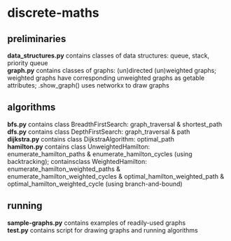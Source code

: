 # discrete-maths

## preliminaries
**data_structures.py** contains classes of data structures: queue, stack, priority queue<br>
**graph.py** contains classes of graphs: (un)directed (un)weighted graphs; weighted graphs have corresponding unweighted graphs as getable attributes; .show_graph() uses networkx to draw graphs

## algorithms
**bfs.py** contains class BreadthFirstSearch: graph_traversal & shortest_path<br>
**dfs.py** contains class DepthFirstSearch: graph_traversal & path<br>
**dijkstra.py** contains class DijkstraAlgorithm: optimal_path<br>
**hamilton.py** contains class UnweightedHamilton: enumerate_hamilton_paths & enumerate_hamilton_cycles (using backtracking); containsclass WeightedHamilton: enumerate_hamilton_weighted_paths & enumerate_hamilton_weighted_cycles & optimal_hamilton_weighted_path & optimal_hamilton_weighted_cycle (using branch-and-bound)

## running
**sample-graphs.py** contains examples of readily-used graphs<br>
**test.py** contains script for drawing graphs and running algorithms
